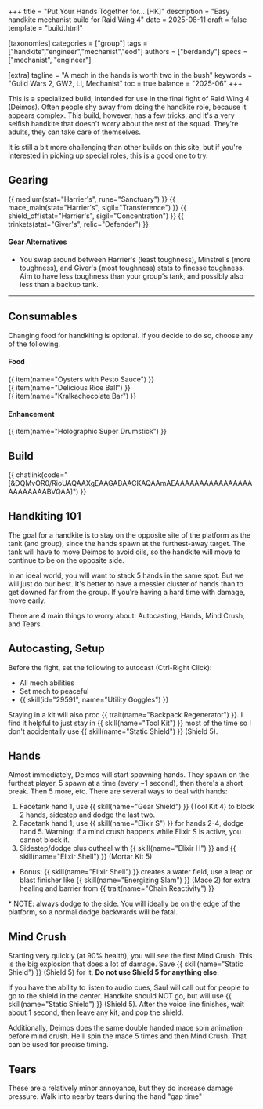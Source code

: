 +++
title = "Put Your Hands Together for... [HK]"
description = "Easy handkite mechanist build for Raid Wing 4"
date = 2025-08-11
draft = false
template = "build.html"

[taxonomies]
categories = ["group"]
tags = ["handkite","engineer","mechanist","eod"]
authors = ["berdandy"]
specs = ["mechanist", "engineer"]

[extra]
tagline = "A mech in the hands is worth two in the bush"
keywords = "Guild Wars 2, GW2, LI, Mechanist"
toc = true
balance = "2025-06"
+++

This is a specialized build, intended for use in the final fight of Raid Wing 4 (Deimos). Often people shy away from
doing the handkite role, because it appears complex. This build, however, has a few tricks, and it's a very selfish
handkite that doesn't worry about the rest of the squad. They're adults, they can take care of themselves.

It is still a bit more challenging than other builds on this site, but if you're interested in picking up special
roles, this is a good one to try.

## Gearing

{{ medium(stat="Harrier's", rune="Sanctuary") }}
{{ mace_main(stat="Harrier's", sigil="Transference") }}
{{ shield_off(stat="Harrier's", sigil="Concentration") }}
{{ trinkets(stat="Giver's", relic="Defender") }}

#### Gear Alternatives

- You swap around between Harrier's (least toughness), Minstrel's (more toughness), and Giver's (most toughness) stats to finesse
toughness. Aim to have less toughness than your group's tank, and possibly also less than a backup tank.

---

## Consumables

Changing food for handkiting is optional. If you decide to do so, choose any of the following.

#### Food<br/>
{{ item(name="Oysters with Pesto Sauce") }}<br/>
{{ item(name="Delicious Rice Ball") }}<br/>
{{ item(name="Kralkachocolate Bar") }}

#### Enhancement
{{ item(name="Holographic Super Drumstick") }}

## Build

{{ chatlink(code="[&DQMvOR0/RioUAQAAXgEAAGABAACKAQAAmAEAAAAAAAAAAAAAAAAAAAAAAAABVQAA]") }}

## Handkiting 101

The goal for a handkite is to stay on the opposite site of the platform as the tank (and group),
since the hands spawn at the furthest-away target. The tank will have to move Deimos to avoid oils,
so the handkite will move to continue to be on the opposite side.

In an ideal world, you will want to stack 5 hands in the same spot. But we will just do our best.
It's better to have a messier cluster of hands than to get downed far from the group. If you're having
a hard time with damage, move early.

There are 4 main things to worry about: Autocasting, Hands, Mind Crush, and Tears.

## Autocasting, Setup

Before the fight, set the following to autocast (Ctrl-Right Click):

- All mech abilities
- Set mech to peaceful
- {{ skill(id="29591", name="Utility Goggles") }}

Staying in a kit will also proc {{ trait(name="Backpack Regenerator") }}. I find it helpful to just stay in
{{ skill(name="Tool Kit") }} most of the time so I don't accidentally use {{ skill(name="Static Shield") }} (Shield 5).

## Hands

Almost immediately, Deimos will start spawning hands. They spawn on the furthest player, 5 spawn at a time (every ~1 second), then
there's a short break. Then 5 more, etc. There are several ways to deal with hands:

1. Facetank hand 1, use {{ skill(name="Gear Shield") }} (Tool Kit 4) to block 2 hands, sidestep and dodge the last two.
1. Facetank hand 1, use {{ skill(name="Elixir S") }} for hands 2-4, dodge hand 5. Warning: if a mind crush happens while Elixir S is active, you cannot block it.
1. Sidestep/dodge plus outheal with {{ skill(name="Elixir H") }} and {{ skill(name="Elixir Shell") }} (Mortar Kit 5)
  - Bonus: {{ skill(name="Elixir Shell") }} creates a water field, use a leap or blast finisher like {{ skill(name="Energizing Slam") }} (Mace 2) for extra
    healing and barrier from {{ trait(name="Chain Reactivity") }}

\* NOTE: always dodge to the side. You will ideally be on the edge of the platform, so a normal dodge backwards will be fatal.

## Mind Crush

Starting very quickly (at 90% health), you will see the first Mind Crush. This is the big explosion that does a lot of damage. Save
{{ skill(name="Static Shield") }} (Shield 5) for it. __Do not use Shield 5 for anything else__.

If you have the ability to listen to audio cues, Saul will call out for people to go to the shield in the center. Handkite should NOT go,
but will use {{ skill(name="Static Shield") }} (Shield 5). After the voice line finishes, wait about 1 second, then leave any kit, and pop
the shield.

Additionally, Deimos does the same double handed mace spin animation before mind crush. He'll spin the mace 5 times and then Mind Crush. That
can be used for precise timing.

## Tears

These are a relatively minor annoyance, but they do increase damage pressure. Walk into nearby tears during the hand "gap time"
